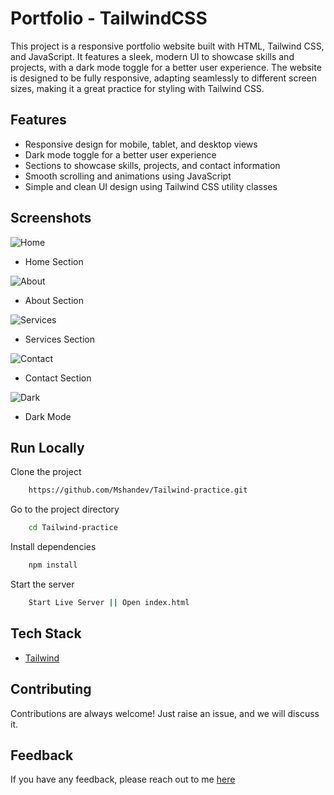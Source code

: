 # Portfolio - TailwindCSS

This project is a responsive portfolio website built with HTML, Tailwind CSS, and JavaScript. It features a sleek, modern UI to showcase skills and projects, with a dark mode toggle for a better user experience. The website is designed to be fully responsive, adapting seamlessly to different screen sizes, making it a great practice for styling with Tailwind CSS.

## Features

- Responsive design for mobile, tablet, and desktop views
- Dark mode toggle for a better user experience
- Sections to showcase skills, projects, and contact information
- Smooth scrolling and animations using JavaScript
- Simple and clean UI design using Tailwind CSS utility classes

## Screenshots

![Home](https://i.ibb.co/KKqH1Zf/tailwind-home.png)
- Home Section

![About](https://i.ibb.co/d79ZDJz/tailwind-2.png)
- About Section

![Services](https://i.ibb.co/cb3CGj3/tailwind-3.png)
- Services Section

![Contact](https://i.ibb.co/XYfr6nj/tailwind-4.png)
- Contact Section

![Dark](https://i.ibb.co/WB1t4Z1/tailwind-dark.png)
- Dark Mode
  
## Run Locally

Clone the project

```bash
    https://github.com/Mshandev/Tailwind-practice.git
```
Go to the project directory

```bash
    cd Tailwind-practice
```
Install dependencies

```bash
    npm install
```

Start the server

```bash
    Start Live Server || Open index.html
```

## Tech Stack
* [Tailwind](https://tailwindcss.com/)

## Contributing

Contributions are always welcome!
Just raise an issue, and we will discuss it.

## Feedback

If you have any feedback, please reach out to me [here](https://www.linkedin.com/in/muhammad-shan-full-stack-developer/)

